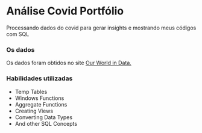 # Análise Covid Portfólio
Processando dados do covid para gerar insights e mostrando meus códigos com SQL

### Os dados
Os dados foram obtidos no site [Our World in Data.]("https://ourworldindata.org/explorers/coronavirus-data-explorer")

### Habilidades utilizadas
- Temp Tables
- Windows Functions
- Aggregate Functions 
- Creating Views 
- Converting Data Types
- And other SQL Concepts
